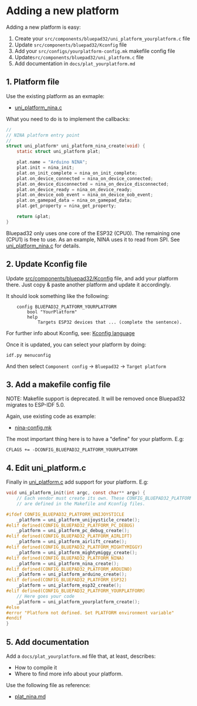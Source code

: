 # Adding a new platform

Adding a new platform is easy:

1. Create your `src/components/bluepad32/uni_platform_yourplatform.c` file
2. Update `src/components/bluepad32/Kconfig` file
3. Add your `src/configs/yourplatform-config.mk` makefile config file
4. Update`src/components/bluepad32/uni_platform.c` file
5. Add documentation in `docs/plat_yourplatform.md`

## 1. Platform file

Use the existing platform as an exmaple:

* [uni_platform_nina.c]

What you need to do is to implement the callbacks:

```c
//
// NINA platform entry point
//
struct uni_platform* uni_platform_nina_create(void) {
    static struct uni_platform plat;

    plat.name = "Arduino NINA";
    plat.init = nina_init;
    plat.on_init_complete = nina_on_init_complete;
    plat.on_device_connected = nina_on_device_connected;
    plat.on_device_disconnected = nina_on_device_disconnected;
    plat.on_device_ready = nina_on_device_ready;
    plat.on_device_oob_event = nina_on_device_oob_event;
    plat.on_gamepad_data = nina_on_gamepad_data;
    plat.get_property = nina_get_property;

    return &plat;
}
```

Bluepad32 only uses one core of the ESP32 (CPU0). The remaining one (CPU1) is
free to use. As an example, NINA uses it to read from SPI. See [uni_platform_nina.c] for details.

[uni_platform_nina.c]: https://gitlab.com/ricardoquesada/bluepad32/-/blob/main/src/components/bluepad32/uni_platform_nina.c

## 2. Update Kconfig file

Update [src/components/bluepad32/Kconfig] file, and add your platform there. Just copy & paste another platform and update it accordingly.

It should look something like the following:

```
    config BLUEPAD32_PLATFORM_YOURPLATFORM
        bool "YourPlatform"
        help
            Targets ESP32 devices that ... (complete the sentence).
```

For further info about Kconfig, see: [Kconfig language][kconfig_doc]

Once it is updated, you can select your platform by doing:

```
idf.py menuconfig
```

And then select `Component config` -> `Bluepad32` -> `Target platform`


[src/components/bluepad32/Kconfig]: https://gitlab.com/ricardoquesada/bluepad32/-/blob/main/src/components/bluepad32/Kconfig
[kconfig_doc]: https://www.kernel.org/doc/html/latest/kbuild/kconfig-language.html


## 3. Add a makefile config file

NOTE: Makefile support is deprecated. It will be removed once Bluepad32 migrates to ESP-IDF 5.0.

Again, use existing code as example:

* [nina-config.mk]

The most important thing here is to have a "define" for your platform. E.g:

```
CFLAGS += -DCONFIG_BLUEPAD32_PLATFORM_YOURPLATFORM
```

[nina-config.mk]: https://gitlab.com/ricardoquesada/bluepad32/-/blob/master/src/configs/nina-config.mk

## 4. Edit uni_platform.c

Finally in [uni_platform.c] add support for your platform. E.g:

```c
void uni_platform_init(int argc, const char** argv) {
    // Each vendor must create its own. These CONFIG_BLUEPAD32_PLATFORM_ defines
    // are defined in the Makefile and Kconfig files.

#ifdef CONFIG_BLUEPAD32_PLATFORM_UNIJOYSTICLE
    _platform = uni_platform_unijoysticle_create();
#elif defined(CONFIG_BLUEPAD32_PLATFORM_PC_DEBUG)
    _platform = uni_platform_pc_debug_create();
#elif defined(CONFIG_BLUEPAD32_PLATFORM_AIRLIFT)
    _platform = uni_platform_airlift_create();
#elif defined(CONFIG_BLUEPAD32_PLATFORM_MIGHTYMIGGY)
    _platform = uni_platform_mightymiggy_create();
#elif defined(CONFIG_BLUEPAD32_PLATFORM_NINA)
    _platform = uni_platform_nina_create();
#elif defined(CONFIG_BLUEPAD32_PLATFORM_ARDUINO)
    _platform = uni_platform_arduino_create();
#elif defined(CONFIG_BLUEPAD32_PLATFORM_ESP32)
    _platform = uni_platform_esp32_create();
#elif defined(CONFIG_BLUEPAD32_PLATFORM_YOURPLATFORM)
    // Here goes your code
    _platform = uni_platform_yourplatform_create();
#else
#error "Platform not defined. Set PLATFORM environment variable"
#endif
}

```

[uni_platform.c]: https://gitlab.com/ricardoquesada/bluepad32/-/blob/master/src/main/uni_platform.c


## 5. Add documentation

Add a `docs/plat_yourplatform.md` file that, at least, describes:

* How to compile it
* Where to find more info about your platform.

Use the following file as reference:

* [plat_nina.md]

[plat_nina.md]:  https://gitlab.com/ricardoquesada/bluepad32/-/blob/master/docs/plat_nina.md